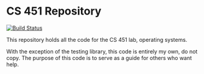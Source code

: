 # CS 451 Repository

[![Build Status](https://img.shields.io/jenkins/build?jobUrl=https%3A%2F%2Fhome.tytan.rocks%3A8080%2Fjob%2FCory-Repos%2Fjob%2FCS-451%2Fjob%2Fmaster%2F)](https://home.tytan.rocks:8080/job/Cory-Repos/job/CS-451/job/master/)

This repository holds all the code for the CS 451 lab, operating systems.

With the exception of the testing library, this code is entirely my own, do not copy. The purpose of this code is to serve as a guide for others who want help.


